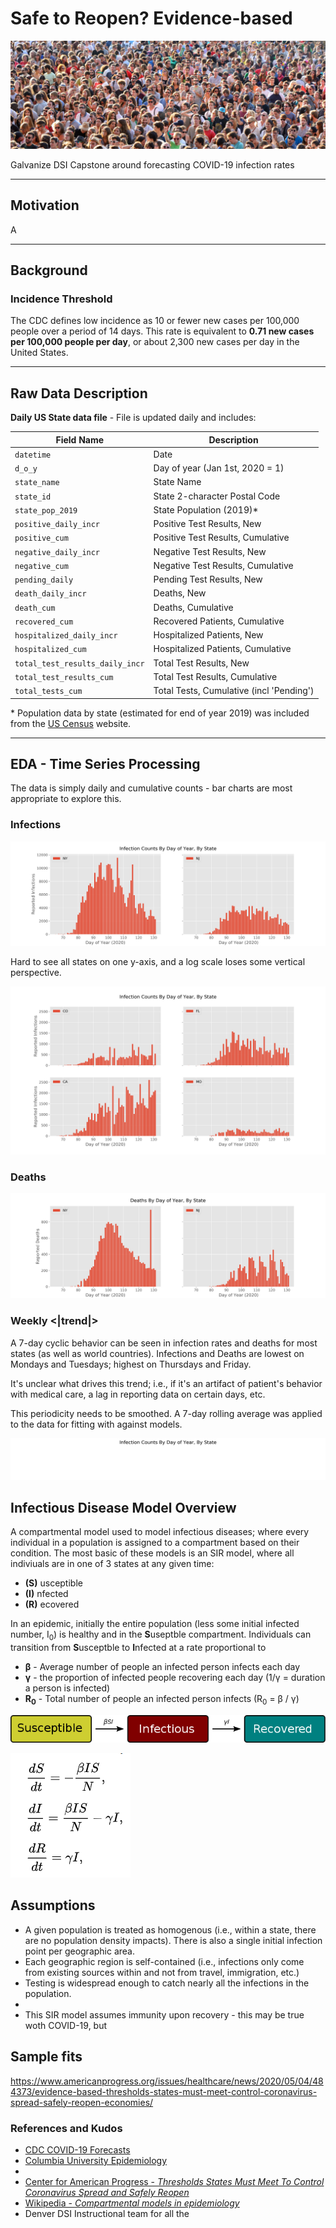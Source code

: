 # Safe to Reopen?  Evidence-based

![alt text](/images/crowd.png)

Galvanize DSI Capstone around forecasting COVID-19 infection rates

---
## Motivation

A

---
## Background



### Incidence Threshold
The CDC defines low incidence as 10 or fewer new cases per 100,000 people over a period of 14 days. This rate is equivalent to **0.71 new cases per 100,000 people per day**, or about 2,300 new cases per day in the United States.

---

## Raw Data Description

**Daily US State data file** - File is updated daily and includes:

| Field Name                    | Description                       |
|-------------------------------|-----------------------------------|
|`datetime`                     | Date                              |
|`d_o_y`                        | Day of year (Jan 1st, 2020 = 1)   |
|`state_name`                   | State Name                        |
|`state_id`                     | State 2-character Postal Code     |
|`state_pop_2019`               | State Population (2019)*          |
|`positive_daily_incr`          | Positive Test Results, New        |
|`positive_cum`                 | Positive Test Results, Cumulative |
|`negative_daily_incr`          | Negative Test Results, New        |
|`negative_cum`                 | Negative Test Results, Cumulative |
|`pending_daily`                | Pending Test Results, New         |
|`death_daily_incr`             | Deaths, New                       |
|`death_cum`                    | Deaths, Cumulative                |
|`recovered_cum`                | Recovered Patients, Cumulative    |
|`hospitalized_daily_incr`      | Hospitalized Patients, New        |
|`hospitalized_cum`             | Hospitalized Patients, Cumulative |
|`total_test_results_daily_incr`| Total Test Results, New           |
|`total_test_results_cum`       | Total Test Results, Cumulative    |
|`total_tests_cum`              | Total Tests, Cumulative (incl 'Pending')  |



\* Population data by state (estimated for end of year 2019) was included from the [US Census](https://www2.census.gov/programs-surveys/popest/datasets/2010-2019/state/detail/SCPRC-EST2019-18+POP-RES.csv) website.

---

## EDA - Time Series Processing

The data is simply daily and cumulative counts - bar charts are most appropriate to explore this.

### Infections

![alt text](/images/infection_counts_by_doy-NY-NJ.png)

Hard to see all states on one y-axis, and a log scale loses some vertical perspective.

![alt text](/images/infection_counts_by_doy-CO-FL-CA-MO.png)

### Deaths

![alt text](/images/deaths_by_doy-NY-NJ.png)

### Weekly <|trend|>

A 7-day cyclic behavior can be seen in infection rates and deaths for most states (as well as world countries).  Infections and Deaths are lowest on Mondays and Tuesdays; highest on Thursdays and Friday.

It's unclear what drives this trend; i.e., if it's an artifact of patient's behavior with medical care, a lag in reporting data on certain days, etc.  

This periodicity needs to be smoothed.  A 7-day rolling average was applied to the data for fitting with against models.


![alt text](/images/infection_counts_by_doy_smoothed_thresh-NY.png)

## Infectious Disease Model Overview
 A compartmental model used to model infectious diseases; where every individual in a population is assigned to a compartment based on their condition.  The most basic of these models is an SIR model, where all indiviuals are in one of 3 states at any given time:
 - **(S)** usceptible
 - **(I)** nfected
 - **(R)** ecovered

 In an epidemic, initially the entire population (less some initial infected number, I<sub>0</sub>) is healthy and in the **S**useptble compartment.  Individuals can transition from **S**usceptble to **I**nfected at a rate proportional to 

 - **β** - Average number of people an infected person infects each day 
 - **γ** - the proportion of infected people recovering each day (1/γ = duration a person is infected)
 - **R<sub>0</sub>** - Total number of people an infected person infects (R<sub>0</sub> = β / γ)

![alt text](/images/SIR_Flow_Diagram.png "SIR Model Flow")

![alt text](/images/SIR-equations.png "SIR Equations")

## Assumptions
- A given population is treated as homogenous (i.e., within a state, there are no population density impacts).  There is also a single initial infection point per geographic area.
- Each geographic region is self-contained (i.e., infections only come from existing sources within and not from travel, immigration, etc.)
- Testing is widespread enough to catch nearly all the infections in the population. 
- 
- This SIR model assumes immunity upon recovery - this may be true woth COVID-19, but

## Sample fits


https://www.americanprogress.org/issues/healthcare/news/2020/05/04/484373/evidence-based-thresholds-states-must-meet-control-coronavirus-spread-safely-reopen-economies/



### References and Kudos
- [CDC COVID-19 Forecasts](https://www.cdc.gov/coronavirus/2019-ncov/covid-data/forecasting-us.html)
- [Columbia University Epidemiology](https://columbia.maps.arcgis.com/apps/webappviewer/index.html?id=ade6ba85450c4325a12a5b9c09ba796c)
- []()
- [Center for American Progress - *Thresholds States Must Meet To Control Coronavirus Spread and Safely Reopen*](https://www.americanprogress.org/issues/healthcare/news/2020/05/04/484373/evidence-based-thresholds-states-must-meet-control-coronavirus-spread-safely-reopen-economies/)
- [Wikipedia - *Compartmental models in epidemiology*](https://en.wikipedia.org/wiki/Compartmental_models_in_epidemiology)
- Denver DSI Instructional team for all the

